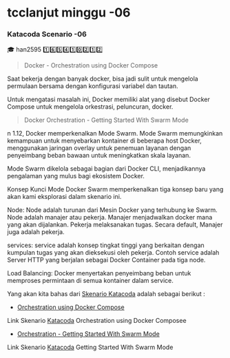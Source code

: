 # tcclanjut minggu     -06
### Katacoda Scenario  -06

:mortar_board: han2595 	:one::six::five::four::one::zero::two::one::two:


>Docker - Orchestration using Docker Compose

Saat bekerja dengan banyak docker, bisa jadi sulit untuk mengelola permulaan bersama dengan konfigurasi variabel dan tautan. 

Untuk mengatasi masalah ini, Docker memiliki alat yang disebut Docker Compose untuk mengelola orkestrasi, peluncuran, docker.

> Docker Orchestration - Getting Started With Swarm Mode

n 1.12, Docker memperkenalkan Mode Swarm. Mode Swarm memungkinkan kemampuan untuk menyebarkan kontainer di beberapa host Docker, menggunakan jaringan overlay untuk penemuan layanan dengan penyeimbang beban bawaan untuk meningkatkan skala layanan.

Mode Swarm dikelola sebagai bagian dari Docker CLI, menjadikannya pengalaman yang mulus bagi ekosistem Docker.

Konsep Kunci
Mode Docker Swarm memperkenalkan tiga konsep baru yang akan kami eksplorasi dalam skenario ini.

Node: Node adalah turunan dari Mesin Docker yang terhubung ke Swarm. Node adalah manajer atau pekerja. Manajer menjadwalkan docker mana yang akan dijalankan. Pekerja melaksanakan tugas. Secara default, Manajer juga adalah pekerja.

services: service adalah konsep tingkat tinggi yang berkaitan dengan kumpulan tugas yang akan dieksekusi oleh pekerja. Contoh service adalah Server HTTP yang berjalan sebagai Docker Container pada tiga node.

Load Balancing: Docker menyertakan penyeimbang beban untuk memproses permintaan di semua kontainer dalam service.


Yang akan kita bahas dari [Skenario Katacoda](https://www.katacoda.com/) adalah sebagai berikut :

 * [Orchestration using Docker Compose](01-Orchestration_using_Docker_Compose.md) 

 Link Skenario  [Katacoda](https://www.katacoda.com/courses/docker/11)
   Orchestration using Docker Composee
  * [ Orchestration - Getting Started With Swarm Mode](02-Orchestration_Getting_Started_With_Swarm_Mode.md) 

  Link Skenario [Katacoda](https://www.katacoda.com/courses/docker/getting-started-with-swarm-mode) Getting Started With Swarm Mode